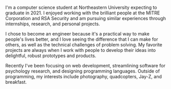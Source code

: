 I'm a computer science student at Northeastern University expecting to graduate in 2021. 
I enjoyed working with the brilliant people at the MITRE Corporation and RSA Security and am pursuing similar experiences through internships, research, and personal projects.


I chose to become an engineer because it's a practical way to make people's lives better, and I love seeing the difference that I can make for others, as well as the technical challenges of problem solving.
My favorite projects are always when I work with people to develop their ideas into delightful, robust prototypes and products.


Recently I've been focusing on web development, streamlining software for psychology research, and designing programming languages. 
Outside of programming, my interests include photography, quadcopters, Jay-Z, and breakfast.
